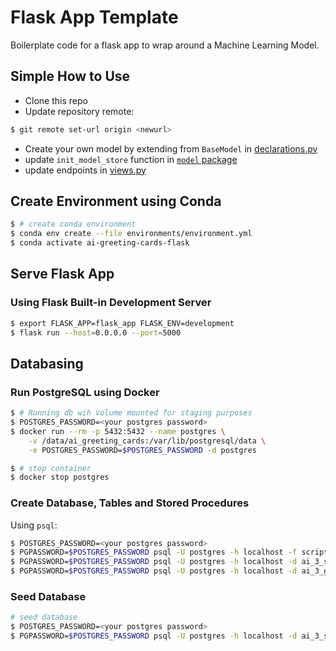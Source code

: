 # Flask App Template

Boilerplate code for a flask app to wrap around a Machine Learning Model.

## Simple How to Use

* Clone this repo
* Update repository remote:

```bash
$ git remote set-url origin <newurl>
```

* Create your own model by extending from `BaseModel` in [declarations.py](flask_app/model/declarations.py)
* update `init_model_store` function in [`model` package](flask_app/model/__init__.py)
* update endpoints in [views.py](flask_app/views.py)

## Create Environment using Conda

```bash
$ # create conda environment
$ conda env create --file environments/environment.yml
$ conda activate ai-greeting-cards-flask
```

## Serve Flask App

### Using Flask Built-in Development Server

```bash
$ export FLASK_APP=flask_app FLASK_ENV=development
$ flask run --host=0.0.0.0 --port=5000
```

## Databasing

### Run PostgreSQL using Docker

```bash
$ # Running db wih volume mounted for staging purposes
$ POSTGRES_PASSWORD=<your postgres password>
$ docker run --rm -p 5432:5432 --name postgres \
    -v /data/ai_greeting_cards:/var/lib/postgresql/data \
    -e POSTGRES_PASSWORD=$POSTGRES_PASSWORD -d postgres

$ # stop container
$ docker stop postgres
```

### Create Database, Tables and Stored Procedures

Using `psql`:

```bash
$ POSTGRES_PASSWORD=<your postgres password>
$ PGPASSWORD=$POSTGRES_PASSWORD psql -U postgres -h localhost -f scripts/create_db.sql
$ PGPASSWORD=$POSTGRES_PASSWORD psql -U postgres -h localhost -d ai_3_staging_greeting_cards -f scripts/create_tables.sql
$ PGPASSWORD=$POSTGRES_PASSWORD psql -U postgres -h localhost -d ai_3_greeting_cards -f scripts/create_tables.sql
```

### Seed Database

```bash
# seed database
$ POSTGRES_PASSWORD=<your postgres password>
$ PGPASSWORD=$POSTGRES_PASSWORD psql -U postgres -h localhost -d ai_3_staging_greeting_cards -f scripts/seed_db.sql
```
